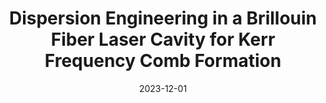 ---
title: "Dispersion Engineering in a Brillouin Fiber Laser Cavity for Kerr Frequency Comb Formation"
collection: publications
category: manuscripts
permalink: /publication/2023-12-01-Dispersion-Engineering-in-a-Brillouin-Fiber-Laser-Cavity-for-Kerr-Frequency-Comb-Formation
date: 2023-12-01
venue: '<i>Optics Letters</i>'
paperurl: 'https://opg.optica.org/ol/abstract.cfm?uri=ol-48-24-6388'
citation: ' Moise Deroh,  Erwan Lucas,  Bertrand Kibler, <strong> Dispersion Engineering in a Brillouin Fiber Laser Cavity for Kerr Frequency Comb Formation.</strong>  <i>Optics Letters</i>, 2023.'
---